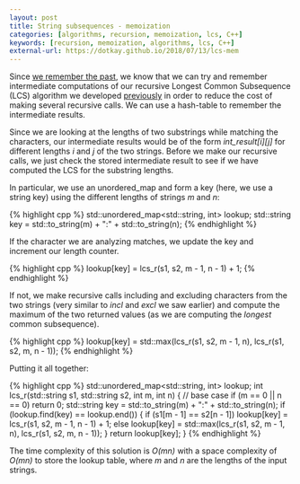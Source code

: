 ```yaml
---
layout: post
title: String subsequences - memoization
categories: [algorithms, recursion, memoization, lcs, C++]
keywords: [recursion, memoization, algorithms, lcs, C++]
external-url: https://dotkay.github.io/2018/07/13/lcs-mem
---
```


Since [we remember the past](https://dotkay.github.io/2018/07/06/shipping-value-mem), we know that we can try and remember intermediate computations of our recursive Longest Common Subsequence (LCS) algorithm we developed [previously](https://dotkay.github.io/2018/07/11/lcs-rec) in order to reduce the cost of making several recursive calls. We can use a hash-table to remember the intermediate results. 

Since we are looking at the lengths of two substrings while matching the characters, our intermediate results would be of the form *int_result[i][j]* for different lengths *i* and *j* of the two strings. Before we make our recursive calls, we just check the stored intermediate result to see if we have computed the LCS for the substring lengths.

In particular, we use an unordered_map and form a key (here, we use a string key) using the different lengths of strings *m* and *n*:

{% highlight cpp %}
std::unordered_map<std::string, int> lookup;
std::string key = std::to_string(m) + ":" + std::to_string(n);
{% endhighlight %}

If the character we are analyzing matches, we update the key and increment our length counter.

{% highlight cpp %}
lookup[key] = lcs_r(s1, s2, m - 1, n - 1) + 1;
{% endhighlight %}

If not, we make recursive calls including and excluding characters from the two strings (very similar to *incl* and *excl* we saw earlier) and compute the maximum of the two returned values (as we are computing the *longest* common subsequence).

{% highlight cpp %}
lookup[key] = std::max(lcs_r(s1, s2, m - 1, n),
                       lcs_r(s1, s2, m, n - 1));
{% endhighlight %}

Putting it all together:

{% highlight cpp %}
std::unordered_map<std::string, int> lookup;
int lcs_r(std::string s1, std::string s2, int m, int n)
{
  // base case
  if (m == 0 || n == 0)
    return 0;
  std::string key = std::to_string(m) + ":" + std::to_string(n);
  if (lookup.find(key) == lookup.end())
  {
    if (s1[m - 1] == s2[n - 1])
      lookup[key] = lcs_r(s1, s2, m - 1, n - 1) + 1;
    else
      lookup[key] = std::max(lcs_r(s1, s2, m - 1, n),
                             lcs_r(s1, s2, m, n - 1));
  }
  return lookup[key];
}
{% endhighlight %}

The time complexity of this solution is *O(mn)* with a space complexity of *O(mn)* to store the lookup table, where *m* and *n* are the lengths of the input strings.